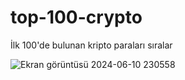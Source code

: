 # top-100-crypto
İlk 100'de bulunan kripto paraları sıralar




![Ekran görüntüsü 2024-06-10 230558](https://github.com/yeuxx/top-100-crypto/assets/39679911/6bee9cba-9a4f-4f39-b003-ff362679be8b)
